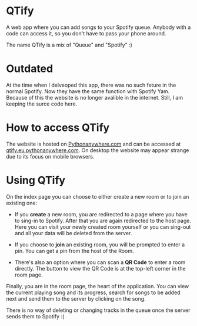 # QTify
A web app where you can add songs to your Spotify queue.
Anybody with a code can access it, so you don't have to pass your phone around.

The name QTify is a mix of "Queue" and "Spotify" :)

# Outdated
At the time when I delveoped this app, there was no such feture in the normal Spotify. Now they have the same function with Spotify Yam.
Because of this the website is no longer avalible in the internet. Still, I am keeping the surce code here.

# How to access QTify
The website is hosted on [Pythonanywhere.com](https://eu.pythonanywhere.com) and can be accessed at [qtify.eu.pythonanywhere.com](http://qtify.eu.pythonanywhere.com/). 
On desktop the website may appear strange due to its focus on mobile browsers.

# Using QTify
On the index page you can choose to either create a new room or to join an existing one:

* If you **create** a new room, you are redirected to a page where you have to sing-in to Spotify.
After that you are again redirected to the host page. 
Here you can visit your newly created room yourself 
or you can sing-out and all your data will be deleted from the server.

* If you choose to **join** an existing room, you will be prompted to enter a pin.
You can get a pin from the host of the Room.

* There's also an option where you can scan a **QR Code** to enter a room directly.
The button to view the QR Code is at the top-left corner in the room page.


Finally, you are in the room page, the heart of the application. 
You can view the current playing song and its progress, 
search for songs to be added next and send them to the server by clicking on the song.

There is no way of deleting or changing tracks in the queue once the server sends them to Spotify :(


